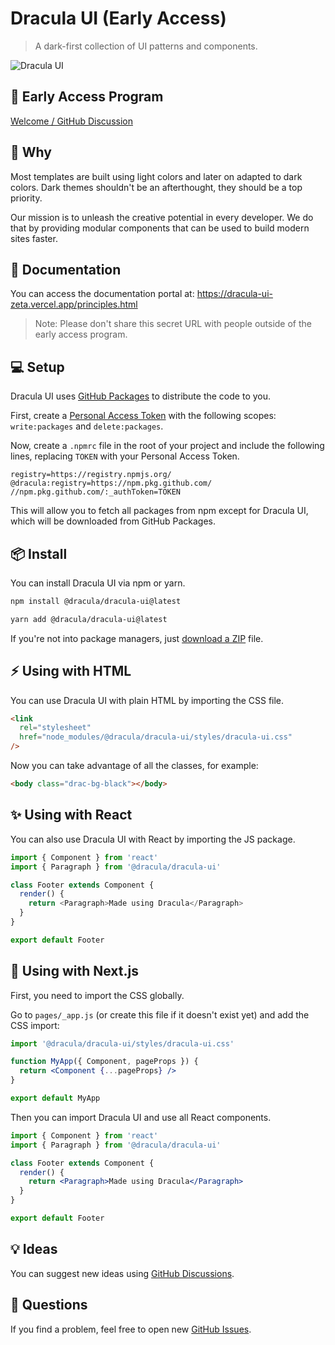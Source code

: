 # Dracula UI (Early Access)

> A dark-first collection of UI patterns and components.

![Dracula UI](https://user-images.githubusercontent.com/398893/111241824-24571f00-85bb-11eb-86fc-15836ac703c6.png)

## :tada: Early Access Program

[Welcome / GitHub Discussion](https://github.com/dracula/dracula-ui/discussions/17)

## :thinking: Why

Most templates are built using light colors and later on adapted to dark colors. Dark themes shouldn't be an afterthought, they should be a top priority.

Our mission is to unleash the creative potential in every developer. We do that by providing modular components that can be used to build modern sites faster.

## :book: Documentation

You can access the documentation portal at: https://dracula-ui-zeta.vercel.app/principles.html

> Note: Please don't share this secret URL with people outside of the early access program.

## :computer: Setup

Dracula UI uses [GitHub Packages](https://github.com/features/packages) to distribute the code to you.

First, create a [Personal Access Token](https://github.com/settings/tokens/new) with the following scopes: `write:packages` and `delete:packages`.

Now, create a `.npmrc` file in the root of your project and include the following lines, replacing `TOKEN` with your Personal Access Token.

```
registry=https://registry.npmjs.org/
@dracula:registry=https://npm.pkg.github.com/
//npm.pkg.github.com/:_authToken=TOKEN
```

This will allow you to fetch all packages from npm except for Dracula UI, which will be downloaded from GitHub Packages.

## :package: Install

You can install Dracula UI via npm or yarn.

```bash
npm install @dracula/dracula-ui@latest

yarn add @dracula/dracula-ui@latest
```

If you're not into package managers, just [download a ZIP](https://github.com/dracula/dracula-ui/archive/master.zip) file.

## :zap: Using with HTML

You can use Dracula UI with plain HTML by importing the CSS file.

```html
<link
  rel="stylesheet"
  href="node_modules/@dracula/dracula-ui/styles/dracula-ui.css"
/>
```

Now you can take advantage of all the classes, for example:

```html
<body class="drac-bg-black"></body>
```

## :sparkles: Using with React

You can also use Dracula UI with React by importing the JS package.

```js
import { Component } from 'react'
import { Paragraph } from '@dracula/dracula-ui'

class Footer extends Component {
  render() {
    return <Paragraph>Made using Dracula</Paragraph>
  }
}

export default Footer
```

## :rocket: Using with Next.js

First, you need to import the CSS globally.

Go to `pages/_app.js` (or create this file if it doesn't exist yet) and add the CSS import:

```jsx
import '@dracula/dracula-ui/styles/dracula-ui.css'

function MyApp({ Component, pageProps }) {
  return <Component {...pageProps} />
}

export default MyApp
```

Then you can import Dracula UI and use all React components.

```jsx
import { Component } from 'react'
import { Paragraph } from '@dracula/dracula-ui'

class Footer extends Component {
  render() {
    return <Paragraph>Made using Dracula</Paragraph>
  }
}

export default Footer
```

## :bulb: Ideas

You can suggest new ideas using [GitHub Discussions](https://github.com/dracula/dracula-ui/discussions).

## :wave: Questions

If you find a problem, feel free to open new [GitHub Issues](https://github.com/dracula/dracula-ui/issues).
